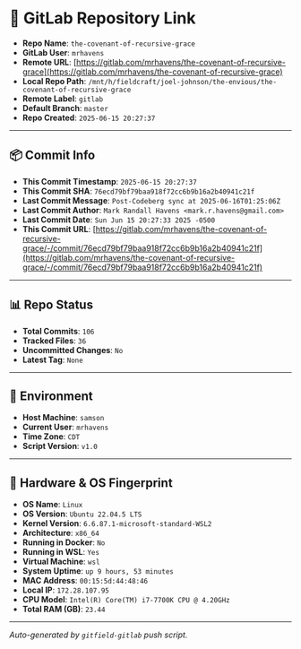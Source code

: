 # 🔗 GitLab Repository Link

- **Repo Name**: `the-covenant-of-recursive-grace`
- **GitLab User**: `mrhavens`
- **Remote URL**: [https://gitlab.com/mrhavens/the-covenant-of-recursive-grace](https://gitlab.com/mrhavens/the-covenant-of-recursive-grace)
- **Local Repo Path**: `/mnt/h/fieldcraft/joel-johnson/the-envious/the-covenant-of-recursive-grace`
- **Remote Label**: `gitlab`
- **Default Branch**: `master`
- **Repo Created**: `2025-06-15 20:27:37`

---

## 📦 Commit Info

- **This Commit Timestamp**: `2025-06-15 20:27:37`
- **This Commit SHA**: `76ecd79bf79baa918f72cc6b9b16a2b40941c21f`
- **Last Commit Message**: `Post-Codeberg sync at 2025-06-16T01:25:06Z`
- **Last Commit Author**: `Mark Randall Havens <mark.r.havens@gmail.com>`
- **Last Commit Date**: `Sun Jun 15 20:27:33 2025 -0500`
- **This Commit URL**: [https://gitlab.com/mrhavens/the-covenant-of-recursive-grace/-/commit/76ecd79bf79baa918f72cc6b9b16a2b40941c21f](https://gitlab.com/mrhavens/the-covenant-of-recursive-grace/-/commit/76ecd79bf79baa918f72cc6b9b16a2b40941c21f)

---

## 📊 Repo Status

- **Total Commits**: `106`
- **Tracked Files**: `36`
- **Uncommitted Changes**: `No`
- **Latest Tag**: `None`

---

## 🧽 Environment

- **Host Machine**: `samson`
- **Current User**: `mrhavens`
- **Time Zone**: `CDT`
- **Script Version**: `v1.0`

---

## 🧬 Hardware & OS Fingerprint

- **OS Name**: `Linux`
- **OS Version**: `Ubuntu 22.04.5 LTS`
- **Kernel Version**: `6.6.87.1-microsoft-standard-WSL2`
- **Architecture**: `x86_64`
- **Running in Docker**: `No`
- **Running in WSL**: `Yes`
- **Virtual Machine**: `wsl`
- **System Uptime**: `up 9 hours, 53 minutes`
- **MAC Address**: `00:15:5d:44:48:46`
- **Local IP**: `172.28.107.95`
- **CPU Model**: `Intel(R) Core(TM) i7-7700K CPU @ 4.20GHz`
- **Total RAM (GB)**: `23.44`

---

_Auto-generated by `gitfield-gitlab` push script._
